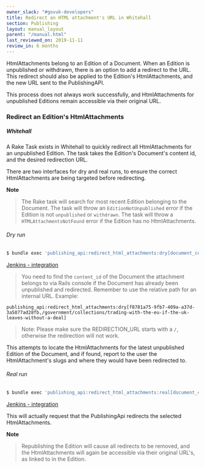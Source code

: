 ```yaml
---
owner_slack: "#govuk-developers"
title: Redirect an HTML attachment's URL in Whitehall
section: Publishing
layout: manual_layout
parent: "/manual.html"
last_reviewed_on: 2019-11-11
review_in: 6 months
---
```


HtmlAttachments belong to an Edition of a Document. When an Edition is unpublished or withdrawn,
there is an option to add a redirect to the URL. This redirect should also be applied to the Edition's
HtmlAttachments, and the new URL sent to the PublishingAPI.

This process does not always work successfully, and HtmlAttachments for unpublished Editions remain
accessible via their original URL.

### Redirect an Edition's HtmlAttachments

##### Whitehall

A Rake Task exists in Whitehall to quickly redirect all HtmlAttachments for an unpublished Edition.
The task takes the Edition's Document's content id, and the desired redirection URL.

There are two interfaces for dry and real runs, to ensure the correct HtmlAttachments are being targeted before redirecting.

**Note**
> The Rake task will search for most recent Edition belonging to the Document.
> The task will throw an `EditionNotUnpublished` error if the Edition is not `unpublished` or `withdrawn`.
> The task will throw a `HTMLAttachmentsNotFound` error if the Edition has no HtmlAttachments.

###### Dry run

```bash
$ bundle exec 'publishing_api:redirect_html_attachments:dry[document_content_id,redirection_url]'
```

[Jenkins - integration](https://deploy.integration.publishing.service.gov.uk/job/run-rake-task/parambuild/?delay=0sec&TARGET_APPLICATION=whitehall&MACHINE_CLASS=whitehall_backend&RAKE_TASK=%27publishing_api:redirect_html_attachments:dry[DOCUMENT_CONTENT_ID,REDIRECTION_URL]%27)

> You need to find the `content_id` of the Document the attachment belongs to via Rails console if the Document has already been unpublished and redirected.
> Remember to use the relative path for an internal URL. Example:

```
publishing_api:redirect_html_attachments:dry[f8781a75-9fb7-409a-a37d-3a5877ad28fb,/government/collections/trading-with-the-eu-if-the-uk-leaves-without-a-deal]
```

> Note: Please make sure the REDIRECTION_URL starts with a `/`, otherwise the redirection will not work.

This attempts to locate the HtmlAttachments for the latest unpublished Edition of the Document, and if found, report to the user the HtmlAttachment's slugs and where they would have been redirected to.

###### Real run

```bash
$ bundle exec 'publishing_api:redirect_html_attachments:real[document_content_id,redirection_url]'
```

[Jenkins - integration](https://deploy.integration.publishing.service.gov.uk/job/run-rake-task/parambuild/?delay=0sec&TARGET_APPLICATION=whitehall&MACHINE_CLASS=whitehall_backend&RAKE_TASK=%27publishing_api:redirect_html_attachments:real[DOCUMENT_CONTENT_ID,REDIRECTION_URL]%27)

This will actually request that the PublishingApi redirects the selected HtmlAttachments.

**Note**
> Republishing the Edition will cause all redirects to be removed, and the HtmlAttachments will again be accessible via their
> original URL's, as linked to in the Edition.
